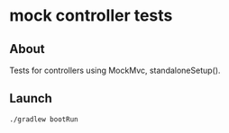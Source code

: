 # mock controller tests

## About

Tests for controllers using MockMvc, standaloneSetup().

## Launch

```
./gradlew bootRun
```
